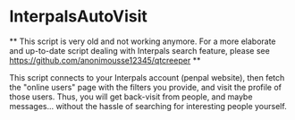 InterpalsAutoVisit
============

** This script is very old and not working anymore. For a more elaborate and up-to-date script dealing with Interpals search feature, please see https://github.com/anonimousse12345/qtcreeper **


This script connects to your Interpals account (penpal website), then fetch the "online users" page with the filters you provide, and visit the profile of those users. Thus, you will get back-visit from people, and maybe messages... without the hassle of searching for interesting people yourself.
